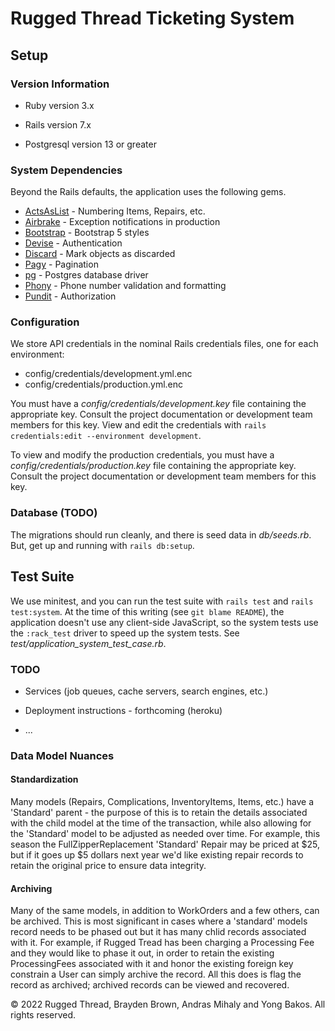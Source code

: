 # Rugged Thread Ticketing System

## Setup

### Version Information

* Ruby version 3.x

* Rails version 7.x

* Postgresql version 13 or greater

### System Dependencies

Beyond the Rails defaults, the application uses the following gems.

* [ActsAsList](https://rubygems.org/gems/acts_as_list) - Numbering Items, Repairs, etc.
* [Airbrake](https://rubygems.org/gems/airbrake) - Exception notifications in production
* [Bootstrap](https://rubygems.org/gems/bootstrap) - Bootstrap 5 styles
* [Devise](https://rubygems.org/gems/devise) - Authentication
* [Discard](https://rubygems.org/gems/discard/versions/0.1.0) - Mark objects as discarded
* [Pagy](https://rubygems.org/gems/pagy/versions/0.6.0) - Pagination
* [pg](https://rubygems.org/gems/pg) - Postgres database driver
* [Phony](https://rubygems.org/gems/phony_rails) - Phone number validation and formatting
* [Pundit](https://rubygems.org/gems/pundit) - Authorization

### Configuration

We store API credentials in the nominal Rails credentials files, one for each
environment:

* config/credentials/development.yml.enc
* config/credentials/production.yml.enc

You must have a _config/credentials/development.key_ file containing the appropriate
key. Consult the project documentation or development team members for this key.
View and edit the credentials with
`rails credentials:edit --environment development`.

To view and modify the production credentials, you must have a
_config/credentials/production.key_ file containing the appropriate key. Consult
the project documentation or development team members for this key.

### Database (TODO)

The migrations should run cleanly, and there is seed data in _db/seeds.rb_.
But, get up and running with `rails db:setup`.

## Test Suite

We use minitest, and you can run the test suite with `rails test` and
`rails test:system`. At the time of this writing (see `git blame README`), the
application doesn't use any client-side JavaScript, so the system tests use the
`:rack_test` driver to speed up the system tests.
See _test/application_system_test_case.rb_.

### TODO

* Services (job queues, cache servers, search engines, etc.)

* Deployment instructions - forthcoming (heroku)

* ...

### Data Model Nuances

#### Standardization

Many models (Repairs, Complications, InventoryItems, Items, etc.) have a 'Standard' 
parent - the purpose of this is to retain the details associated with the child model 
at the time of the transaction, while also allowing for the 'Standard' model to be 
adjusted as needed over time. For example, this season the FullZipperReplacement 
'Standard' Repair may be priced at $25, but if it goes up $5 dollars next year we'd 
like existing repair records to retain the original price to ensure data integrity.

#### Archiving

Many of the same models, in addition to WorkOrders and a few others, can be archived. 
This is most significant in cases where a 'standard' models record needs to be phased 
out but it has many chlid records associated with it. For example, if Rugged Tread has 
been charging a Processing Fee and they would like to phase it out, in order to retain 
the existing ProcessingFees associated with it and honor the existing foreign key 
constrain a User can simply archive the record. All this does is flag the record as 
archived; archived records can be viewed and recovered. 


&copy; 2022 Rugged Thread, Brayden Brown, Andras Mihaly and Yong Bakos. All rights reserved.
